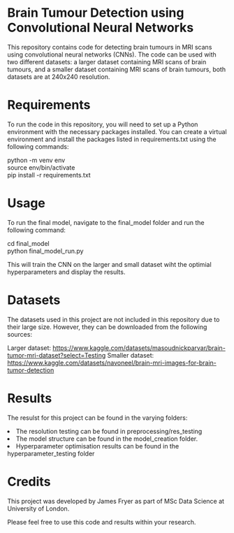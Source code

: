 # Brain Tumour Detection using Convolutional Neural Networks
This repository contains code for detecting brain tumours in MRI scans using convolutional neural networks (CNNs). The code can be used with two different datasets: a larger dataset containing MRI scans of brain tumours, and a smaller dataset containing MRI scans of brain tumours, both datasets are at 240x240 resolution.

# Requirements
To run the code in this repository, you will need to set up a Python environment with the necessary packages installed. You can create a virtual environment and install the packages listed in requirements.txt using the following commands:

python -m venv env <br>
source env/bin/activate <br>
pip install -r requirements.txt <br>

# Usage
To run the final model, navigate to the final_model folder and run the following command:

cd final_model <br>
python final_model_run.py

This will train the CNN on the larger and small dataset wiht the optimial hyperparameters and display the results.

# Datasets
The datasets used in this project are not included in this repository due to their large size. However, they can be downloaded from the following sources:

Larger dataset: https://www.kaggle.com/datasets/masoudnickparvar/brain-tumor-mri-dataset?select=Testing
Smaller dataset: https://www.kaggle.com/datasets/navoneel/brain-mri-images-for-brain-tumor-detection

# Results
The resulst for this project can be found in the varying folders:
<li> The resolution testing can be found in preprocessing/res_testing
<li> The model structure can be found in the model_creation folder.
<li> Hyperparameter optimisation results can be found in the hyperparameter_testing folder

# Credits
This project was developed by James Fryer as part of MSc Data Science at University of London.

Please feel free to use this code and results within your research.
